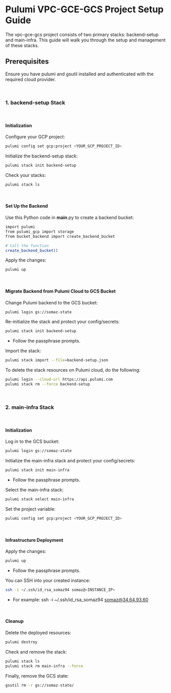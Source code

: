 # Pulumi VPC-GCE-GCS Project Setup Guide
The vpc-gce-gcs project consists of two primary stacks: backend-setup and main-infra. This guide will walk you through the setup and management of these stacks.

## Prerequisites
Ensure you have pulumi and gsutil installed and authenticated with the required cloud provider.

<br/>

### 1. backend-setup Stack

<br/>

#### Initialization

Configure your GCP project:
```bash
pulumi config set gcp:project <YOUR_GCP_PROJECT_ID>
```

Initialize the backend-setup stack:
```bash
pulumi stack init backend-setup
```

Check your stacks:
```bash
pulumi stack ls
```

<br/>

#### Set Up the Backend

Use this Python code in __main__.py to create a backend bucket:
```bash
import pulumi
from pulumi_gcp import storage
from bucket_backend import create_backend_bucket

# Call the function
create_backend_bucket()
```

Apply the changes:
```bash
pulumi up
```

<br/>

#### Migrate Backend from Pulumi Cloud to GCS Bucket

Change Pulumi backend to the GCS bucket:
```bash
pulumi login gs://somaz-state
```

Re-initialize the stack and protect your config/secrets:
```bash
pulumi stack init backend-setup
```
- Follow the passphrase prompts.

Import the stack:
```bash
pulumi stack import --file=backend-setup.json
```

To delete the stack resources on Pulumi cloud, do the following:
```bash
pulumi login --cloud-url https://api.pulumi.com
pulumi stack rm --force backend-setup
```

<br/>

### 2. main-infra Stack

<br/>

#### Initialization

Log in to the GCS bucket:
```bash
pulumi login gs://somaz-state
```

Initialize the main-infra stack and protect your config/secrets:
```bash
pulumi stack init main-infra
```
- Follow the passphrase prompts.

Select the main-infra stack:
```bash
pulumi stack select main-infra
```

Set the project variable:
```bash
pulumi config set gcp:project <YOUR_GCP_PROJECT_ID>
```

<br/>

#### Infrastructure Deployment

Apply the changes:

```bash
pulumi up
```
- Follow the passphrase prompts.

You can SSH into your created instance:

```bash
ssh -i ~/.ssh/id_rsa_somaz94 somaz@<INSTANCE_IP>
```
- For example: ssh -i ~/.ssh/id_rsa_somaz94 somaz@34.64.93.60

<br/>

#### Cleanup

Delete the deployed resources:
```bash
pulumi destroy
```

Check and remove the stack:
```bash
pulumi stack ls
pulumi stack rm main-infra --force
```

Finally, remove the GCS state:
```bash
gsutil rm -r gs://somaz-state/
```
